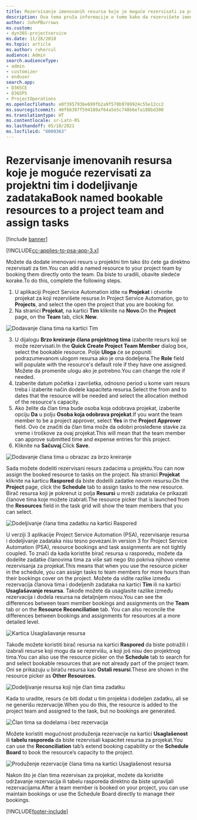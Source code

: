 ```yaml
---
title: Rezervisanje imenovanih resursa koje je moguće rezervisati za projektni tim i dodeljivanje zadataka
description: Ova tema pruža informacije o tome kako da rezervišete imenovane resurse za projektne timove i dodeljujete ih zadacima.
author: JohnPBurrows
ms.custom:
- dyn365-projectservice
ms.date: 11/28/2018
ms.topic: article
ms.author: ruhercul
audience: Admin
search.audienceType:
- admin
- customizer
- enduser
search.app:
- D365CE
- D365PS
- ProjectOperations
ms.openlocfilehash: e0f3957936e699fb2a9f570b9789924c55e12cc2
ms.sourcegitcommit: 40f68387f594180af64a5e5c748b6efa188bd300
ms.translationtype: HT
ms.contentlocale: sr-Latn-RS
ms.lasthandoff: 05/10/2021
ms.locfileid: "6009363"
---
```

# <a name="book-named-bookable-resources-to-a-project-team-and-assign-tasks"></a><span data-ttu-id="f4b17-103">Rezervisanje imenovanih resursa koje je moguće rezervisati za projektni tim i dodeljivanje zadataka</span><span class="sxs-lookup"><span data-stu-id="f4b17-103">Book named bookable resources to a project team and assign tasks</span></span> 

[!include [banner](../includes/psa-now-project-operations.md)]

[!INCLUDE[cc-applies-to-psa-app-3.x](../includes/cc-applies-to-psa-app-3x.md)]

<span data-ttu-id="f4b17-104">Možete da dodate imenovani resurs u projektni tim tako što ćete ga direktno rezervisati za tim.</span><span class="sxs-lookup"><span data-stu-id="f4b17-104">You can  add a named resource to your project team by booking them directly onto the team.</span></span> <span data-ttu-id="f4b17-105">Da biste to uradili, obavite sledeće korake.</span><span class="sxs-lookup"><span data-stu-id="f4b17-105">To do this, complete the following steps.</span></span>

1. <span data-ttu-id="f4b17-106">U aplikaciji Project Service Automation idite na **Projekat** i otvorite projekat za koji rezervišete resurse.</span><span class="sxs-lookup"><span data-stu-id="f4b17-106">In  Project Service Automation, go to **Projects**, and select the open the project that you are booking for.</span></span>
2. <span data-ttu-id="f4b17-107">Na stranici **Projekat**, na kartici **Tim** kliknite na **Novo**.</span><span class="sxs-lookup"><span data-stu-id="f4b17-107">On the **Project** page, on the **Team** tab, click **New**.</span></span> 

![Dodavanje člana tima na kartici Tim](media/RM-how-to-1.png)

3. <span data-ttu-id="f4b17-109">U dijalogu **Brzo kreiranje člana projektnog tima** izaberite resurs koji se može rezervisati.</span><span class="sxs-lookup"><span data-stu-id="f4b17-109">In the **Quick Create Project Team Member** dialog box, select the bookable resource.</span></span> <span data-ttu-id="f4b17-110">Polje **Uloga** će se popuniti podrazumevanom ulogom resursa ako je ona dodeljena.</span><span class="sxs-lookup"><span data-stu-id="f4b17-110">The **Role** field will populate with the resource's default role if they have one assigned.</span></span> <span data-ttu-id="f4b17-111">Možete da promenite ulogu ako je potrebno.</span><span class="sxs-lookup"><span data-stu-id="f4b17-111">You can change the role if needed.</span></span> 
4. <span data-ttu-id="f4b17-112">Izaberite datum početka i završetka, odnosno period u kome vam resurs treba i izaberite način dodele kapaciteta resursa.</span><span class="sxs-lookup"><span data-stu-id="f4b17-112">Select the from and to dates that the resource will be needed and select the allocation method of the resource's capacity.</span></span> 
5. <span data-ttu-id="f4b17-113">Ako želite da član tima bude osoba koja odobrava projekat, izaberite opciju **Da** u polju **Osoba koja odobrava projekat**.</span><span class="sxs-lookup"><span data-stu-id="f4b17-113">If you want the team member to be a project approver, select **Yes** in the **Project Approver** field.</span></span> <span data-ttu-id="f4b17-114">Ovo će značiti da član tima može da odobri prosleđene stavke za vreme i troškove za ovaj projekat.</span><span class="sxs-lookup"><span data-stu-id="f4b17-114">This will mean that the team member can approve submitted time and expense entries for this project.</span></span> 
6. <span data-ttu-id="f4b17-115">Kliknite na **Sačuvaj**.</span><span class="sxs-lookup"><span data-stu-id="f4b17-115">Click **Save**.</span></span>

![Dodavanje člana tima u obrazac za brzo kreiranje](media/RM-how-to-2.png)


<span data-ttu-id="f4b17-117">Sada možete dodeliti rezervisani resurs zadacima u projektu.</span><span class="sxs-lookup"><span data-stu-id="f4b17-117">You can now assign the booked resource to tasks on the project.</span></span> <span data-ttu-id="f4b17-118">Na stranici **Projekat** kliknite na karticu **Raspored** da biste dodelili zadatke novom resursu.</span><span class="sxs-lookup"><span data-stu-id="f4b17-118">On the **Project** page, click the **Schedule** tab to assign tasks to the new resource.</span></span> <span data-ttu-id="f4b17-119">Birač resursa koji je pokrenut iz polja **Resursi** u mreži zadataka će prikazati članove tima koje možete izabrati.</span><span class="sxs-lookup"><span data-stu-id="f4b17-119">The resource picker that is launched from the **Resources** field in the task grid will show the team members that you can select.</span></span>

![Dodeljivanje člana tima zadatku na kartici Raspored](media/RM-how-to-3.png)

<span data-ttu-id="f4b17-121">U verziji 3 aplikacije Project Service Automation (PSA), rezervisanje resursa i dodeljivanje zadataka nisu tesno povezani.</span><span class="sxs-lookup"><span data-stu-id="f4b17-121">In version 3 for Project Service Automation (PSA), resource bookings and task assignments are not tightly coupled.</span></span> <span data-ttu-id="f4b17-122">To znači da kada koristite birač resursa u rasporedu, možete da dodelite zadatke članovima tima za više sati nego što pokriva njihovo vreme rezervisanja za projekat.</span><span class="sxs-lookup"><span data-stu-id="f4b17-122">This means that when you use the resource picker in the schedule, you can assign tasks to team members for more hours than their bookings cover on the project.</span></span>
<span data-ttu-id="f4b17-123">Možete da vidite razlike između rezervacija članova tima i dodeljenih zadataka na kartici **Tim** ili na kartici **Usaglašavanje resursa**. Takođe možete da usaglasite razlike između rezervacija i dodela resursa na detaljnijem nivou.</span><span class="sxs-lookup"><span data-stu-id="f4b17-123">You can see the differences between team member bookings and assignments on the **Team** tab or on the **Resource Reconciliation** tab. You can also reconcile the differences between bookings and assignments for resources at a more detailed level.</span></span>

![Kartica Usaglašavanje resursa](media/RM-how-to-4.png)

<span data-ttu-id="f4b17-125">Takođe možete koristiti birač resursa na kartici **Raspored** da biste potražili i izabrali resurse koji mogu da se rezervišu, a koji još nisu deo projektnog tima.</span><span class="sxs-lookup"><span data-stu-id="f4b17-125">You can also use the resource picker on the **Schedule** tab to search for and select bookable resources that are not already part of the project team.</span></span> <span data-ttu-id="f4b17-126">Oni se prikazuju u biraču resursa kao **Ostali resursi**.</span><span class="sxs-lookup"><span data-stu-id="f4b17-126">These are shown in the resource picker as **Other Resources**.</span></span>

![Dodeljivanje resursa koji nije član tima zadatku](media/RM-how-to-5.png)

<span data-ttu-id="f4b17-128">Kada to uradite, resurs će biti dodat u tim projekta i dodeljen zadatku, ali se ne generišu rezervacije.</span><span class="sxs-lookup"><span data-stu-id="f4b17-128">When you do this, the resource is added to the project team and assigned to the task, but no bookings are generated.</span></span>

![Član tima sa dodelama i bez rezervacija](media/RM-how-to-6.png)

<span data-ttu-id="f4b17-130">Možete koristiti mogućnost produženja rezervacije na kartici **Usaglašenost** ili **tabelu rasporeda** da biste rezervisali kapacitet resursa za projekat.</span><span class="sxs-lookup"><span data-stu-id="f4b17-130">You can use the **Reconciliation** tab’s extend booking capability or the **Schedule Board** to book the resource’s capacity to the project.</span></span>

![Produženje rezervacije člana tima na kartici Usaglašenost resursa](media/RM-how-to-7.png)

<span data-ttu-id="f4b17-132">Nakon što je član tima rezervisan za projekat, možete da koristite održavanje rezervacija ili tabelu rasporeda direktno da biste upravljali rezervacijama.</span><span class="sxs-lookup"><span data-stu-id="f4b17-132">After a team member is booked on your project, you can use maintain bookings or use the Schedule Board directly to manage their bookings.</span></span>


[!INCLUDE[footer-include](../includes/footer-banner.md)]